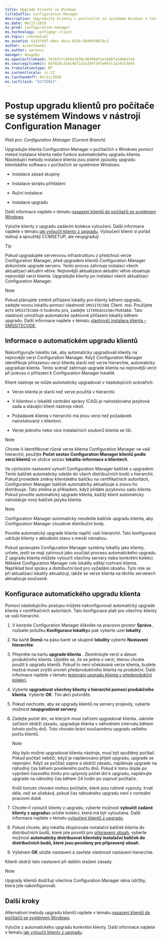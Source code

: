 ```yaml
---
title: Upgrade klientů ve Windows
titleSuffix: Configuration Manager
description: Upgradujte klienty v počítačích se systémem Windows v Configuration Manager.
ms.date: 08/27/2019
ms.prod: configuration-manager
ms.technology: configmgr-client
ms.topic: conceptual
ms.assetid: 6143fd47-48ec-4bca-b53b-5b9b9f067bc3
author: aczechowski
ms.author: aaroncz
manager: dougeby
ms.openlocfilehash: 7476f27c050a7870cd8f860f2e1b6bfa3d68a7e9
ms.sourcegitcommit: bbf820c35414bf2cba356f30fe047c1a34c5384d
ms.translationtype: MT
ms.contentlocale: cs-CZ
ms.lasthandoff: 04/21/2020
ms.locfileid: "81715022"
---
```

# <a name="how-to-upgrade-clients-for-windows-computers-in-configuration-manager"></a>Postup upgradu klientů pro počítače se systémem Windows v nástroji Configuration Manager

*Platí pro: Configuration Manager (Current Branch)*

Upgradujte klienta Configuration Manager v počítačích s Windows pomocí metod instalace klienta nebo funkce automatického upgradu klienta. Následující metody instalace klienta jsou platné způsoby upgradu klientského softwaru v počítačích se systémem Windows:  

- Instalace zásad skupiny  

- Instalace skriptu přihlášení  

- Ruční instalace  

- Instalace upgradu  

Další informace najdete v tématu [nasazení klientů do počítačů se systémem Windows](../../deploy/deploy-clients-to-windows-computers.md).

Vylučte klienty z upgradu zadáním kolekce vyloučení. Další informace najdete v tématu [jak vyloučit klienty z upgradu](exclude-clients-windows.md). Vyloučení klienti si pořád stahují a spouštějí CCMSETUP, ale neupgradují.

> [!TIP]  
> Pokud upgradujete serverovou infrastrukturu z předchozí verze Configuration Manager, před upgradem klientů Configuration Manager dokončete upgrade serveru. Tento proces zahrnuje instalaci všech aktualizací aktuální větve. Nejnovější aktualizace aktuální větve obsahuje nejnovější verzi klienta. Upgradujte klienty po instalaci všech aktualizací Configuration Manager.

> [!NOTE]
> Pokud plánujete změnit přiřazení lokality pro klienty během upgradu, zadejte novou lokalitu pomocí vlastnosti `SMSSITECODE` Client. msi. Použijete `AUTO` `SMSSITECODE`-li hodnotu pro, zadejte `SITEREASSIGN=TRUE`také. Tato vlastnost umožňuje automatické opětovné přiřazení lokality během upgradu. Další informace najdete v tématu [vlastnosti instalace klienta – SMSSITECODE](../../deploy/about-client-installation-properties.md#smssitecode).

## <a name="about-automatic-client-upgrade"></a><a name="bkmk_autoupdate"></a>Informace o automatickém upgradu klientů

Nakonfigurujte lokalitu tak, aby automaticky upgradovali klienty na nejnovější verzi Configuration Manager. Když Configuration Manager identifikuje přiřazenou verzi klienta starší než verze hierarchie, automaticky upgraduje klienta. Tento scénář zahrnuje upgrade klienta na nejnovější verzi při pokusu o přiřazení k Configuration Manager lokalitě.  

Klient nástroje se může automaticky upgradovat v následujících scénářích:  

- Verze klienta je starší než verze použitá v hierarchii.  

- V klientovi v lokalitě centrální správy (CAS) je nainstalována jazyková sada a stávající klient nástroje nikoli.  

- Požadavek klienta v hierarchii má jinou verzi než požadavek nainstalovaný v klientovi.  

- Verze jednoho nebo více instalačních souborů klienta se liší.  

> [!NOTE]  
> Chcete-li identifikovat různé verze klienta Configuration Manager ve vaší hierarchii, použijte **Počet sestav Configuration Manager klientů podle verzí klientů** ve složce sestav **lokalita-informace o klientech**.  

Ve výchozím nastavení vytvoří Configuration Manager balíček s upgradem. Tento balíček automaticky odešle do všech distribučních bodů v hierarchii. Pokud provedete změny klientského balíčku na certifikačních autoritách, Configuration Manager balíček automaticky aktualizuje a znovu ho distribuuje. Tato změna je příkladem, když přidáte jazykovou sadu klienta. Pokud povolíte automatický upgrade klienta, každý klient automaticky nainstaluje nový balíček jazyka klienta.

> [!NOTE]  
> Configuration Manager automaticky neodešle balíček upgradu klienta, aby Configuration Manager cloudové distribuční body.  

Povolte automatický upgrade klienta napříč vaší hierarchií. Tato konfigurace udržuje klienty v aktuálním stavu s menší námahou.  

Pokud spravujete Configuration Manager systémy lokality jako klienty, určete, jestli se mají zahrnout jako součást procesu automatického upgradu. Z upgradu klienta můžete vyloučit všechny servery nebo konkrétní kolekci. Některé Configuration Manager role lokality sdílejí rozhraní klienta. Například bod správy a distribuční bod pro vyžádání obsahu. Tyto role se při aktualizaci lokality aktualizují, takže se verze klienta na těchto serverech aktualizuje současně.

## <a name="configure-automatic-client-upgrade"></a><a name="bkmk_configure"></a>Konfigurace automatického upgradu klienta

Pomocí následujícího postupu můžete nakonfigurovat automatický upgrade klienta v certifikačních autoritách. Tato konfigurace platí pro všechny klienty ve vaší hierarchii.  

1. V konzole Configuration Manager klikněte na pracovní prostor **Správa** , rozbalte položku **Konfigurace lokality**a pak vyberte uzel **lokality** .  

1. Na kartě **Domů** na pásu karet ve skupině **lokality** vyberte **Nastavení hierarchie**.  

1. Přepněte na kartu **upgrade klienta** . Zkontrolujte verzi a datum produkčního klienta. Ujistěte se, že se jedná o verzi, kterou chcete použít k upgradu klientů. Pokud to není očekávaná verze klienta, budete možná muset zvýšit úroveň předprodukčního klienta na produkční. Další informace najdete v tématu [testování upgradu klienta v předprodukční kolekci](test-client-upgrades.md).  

1. Vyberte **upgradovat všechny klienty v hierarchii pomocí produkčního klienta**. Vyberte **OK**. Tím akci potvrdíte.  

1. Pokud nechcete, aby se upgrady klientů na servery projevily, vyberte možnost **neupgradovat servery**.  

1. Zadejte počet dní, ve kterých musí zařízení upgradovat klienta. Jakmile zařízení obdrží zásadu, upgraduje klienta v náhodném intervalu během tohoto počtu dnů. Toto chování brání současnému upgradu velkého počtu klientů.

    > [!NOTE]
    > Aby bylo možné upgradovat klienta nástroje, musí být spuštěný počítač. Pokud počítač neběží, když je naplánováno přijetí upgradu, upgrade se neprojeví. Když se počítač zapne a obdrží zásadu, naplánuje upgrade na náhodný čas během povoleného počtu dnů. Pokud k tomu dojde po vypršení časového limitu pro uplynulý počet dní k upgradu, naplánujte upgrade na náhodný čas během 24 hodin po zapnutí počítače.
    >
    > Kvůli tomuto chování mohou počítače, které jsou rutinně vypnuty, trvat déle, než se očekává, pokud čas náhodného upgradu není v normální pracovní době.

1. Chcete-li vyloučit klienty z upgradu, vyberte možnost **vyloučit zadané klienty z upgradu**a určete kolekci, která má být vyloučena. Další informace najdete v tématu [vyloučení klientů z upgradu](exclude-clients-windows.md).

1. Pokud chcete, aby lokalita zkopírovala instalační balíček klienta do distribučních bodů, které jste povolili pro [připravený obsah](../../../plan-design/hierarchy/manage-network-bandwidth.md#BKMK_PrestagingContent), vyberte možnost **automaticky distribuovat klientský instalační balíček do distribučních bodů, které jsou povoleny pro připravený obsah**.  

1. Výběrem **OK** uložte nastavení a zavřete vlastnosti nastavení hierarchie.

Klienti obdrží tato nastavení při dalším stažení zásady.

> [!NOTE]
> Upgrady klientů dodržují všechna Configuration Manager okna údržby, která jste nakonfigurovali.

## <a name="next-steps"></a>Další kroky

Alternativní metody upgradu klientů najdete v tématu [nasazení klientů do počítačů se systémem Windows](../../deploy/deploy-clients-to-windows-computers.md).

Vylučte z automatického upgradu konkrétní klienty. Další informace najdete v tématu [jak vyloučit klienty z upgradu](exclude-clients-windows.md).

